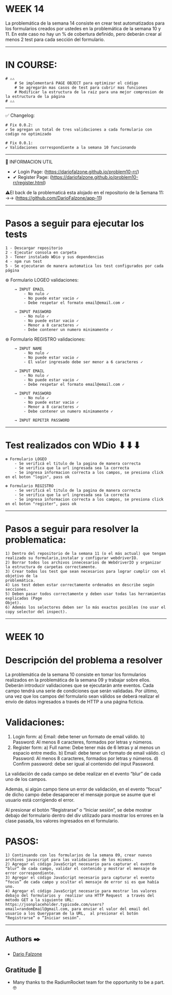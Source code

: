 # WEEK 14
La problemática de la semana 14 consiste en crear test automatizados para los formularios creados por ustedes en la problemática de la semana 10 y 11. En este caso no hay un % de cobertura definido, pero deberán crear al menos 2 test para cada sección del formulario.

----------------------------------------------------------

# IN COURSE:
	# ⚠️⚠️
		# Se implementará PAGE OBJECT para optimizar el código
		# Se agregarán mas casos de test para cubrir mas funciones
		# Modificar la estructura de la raiz para una mejor compresion de la estructura de la página
	# ⚠️⚠️

----------------------------------------------------------

✅ Changelog:

	# Fix 0.0.2:
	✔ Se agregan un total de tres validaciones a cada formulario con codigo no optimizado

	# Fix 0.0.1:
	✔ Validaciones correspondiente a la semana 10 funcionando

----------------------------------------------------------

📄 INFORMACION UTIL

- ✔ Login Page: (https://dariofalzone.github.io/problem10-rr/)
- ✔ Register Page: (https://dariofalzone.github.io/problem10-rr/register.html)

⚠️El back de la problematicá esta alojado en el repositorio de la Semana 11:
	→→ (https://github.com/DarioFalzone/app-11)

----------------------------------------------------------

# Pasos a seguir para ejecutar los tests
	1 - Descargar repositorio
	2 - Ejecutar consola en carpeta
	3 - Tener instalado WDio y sus dependencias
	4 - npm run test
	5 - Se ejecutaran de manera automatica los test configurados por cada página

⊛ Formulario LOGEO validaciones:

		→ INPUT EMAIL
			- No nulo ✓
			- No puede estar vacio ✓
			- Debe respetar el formato email@email.com ✓

		→ INPUT PASSWORD
			- No nulo ✓
			- No puede estar vacio ✓
			- Menor a 8 caracteres ✓
			- Debe contener un numero minimamente ✓

⊛ Formulario REGISTRO validaciones:

		→ INPUT NAME
			- No nulo ✓
			- No puede estar vacio ✓
			- El valor ingresado debe ser menor a 6 caracteres ✓

		→ INPUT EMAIL
			- No nulo ✓
			- No puede estar vacio ✓
			- Debe respetar el formato email@email.com ✓

		→ INPUT PASSWORD
			- No nulo ✓
			- No puede estar vacio ✓
			- Menor a 8 caracteres ✓
			- Debe contener un numero minimamente ✓

		→ INPUT REPETIR PASSWORD

----------------------------------------------------------

# Test realizados con WDio ⬇⬇⬇
	⊛ Formulario LOGEO
		- Se verificá el titulo de la pagina de manera correcta
		- Se verifica que la url ingresada sea la correcta
		- Se ingresa informacion correcta a los campos, se presiona click en el boton "login", pass ok

	⊛ Formulario REGISTRO
		- Se verificá el titulo de la pagina de manera correcta
		- Se verifica que la url ingresada sea la correcta
		- Se ingresa informacion correcta a los campos, se presiona click en el boton "register", pass ok

----------------------------------------------------------

# Pasos a seguir para resolver la problematica:
	1) Dentro del repositorio de la semana 11 (o el más actual) que tengan realizado su formulario,instalar y configurar webdriverIO.
	2) Borrar todos los archivos innecesarios de WebdriverIO y organizar la estructura de carpetas correctamente.
	3) Crear todos los test que sean necesarios para lograr cumplir con el objetivo de la
	problemática.
	4) Los test deben estar correctamente ordenados en describe según secciones.
	5) Deben pasar todos correctamente y deben usar todas las herramientas explicadas (Page
	Objet).
	6) Además los selectores deben ser lo más exactos posibles (no usar el copy selector del inspect).

----------------------------------------------------------

# WEEK 10
# Descripción del problema a resolver
La problemática de la semana 10 consiste en tomar los formularios realizados en la problemática de la semana 09 y trabajar sobre ellos. Deberán introducir validaciones que se ejecutarán ante eventos. Cada campo tendrá una serie de condiciones que serán validadas. Por último, una vez que los campos del formulario sean válidos se deberá realizar el envío de datos ingresados a través de HTTP a una página ficticia.

# Validaciones:
1) Login form:
	a) Email: debe tener un formato de email válido.
	b) Password: Al menos 8 caracteres, formados por letras y números.
2) Register form:
	a) Full name: Debe tener más de 6 letras y al menos un espacio entre medio.
	b) Email: debe tener un formato de email válido.
	c) Password: Al menos 8 caracteres, formados por letras y números.
	d) Confirm password: debe ser igual al contenido del input Password.

La validación de cada campo se debe realizar en el evento “blur” de cada uno de los campos.

Además, si algún campo tiene un error de validación, en el evento “focus” de dicho campo debe desaparecer el mensaje porque se asume que el usuario está corrigiendo el error.

Al presionar el botón “Registrarse” o “Iniciar sesión”, se debe mostrar debajo del formulario dentro del div utilizado para mostrar los errores en la clase pasada, los valores ingresados en el formulario.

# PASOS:
	1) Continuando con los formularios de la semana 09, crear nuevos archivos javascript para las validaciones de los mismos.
	2) Agregar el código JavaScript necesario para capturar el evento “blur” de cada campo, validar el contenido y mostrar el mensaje de error correspondiente.
	3) Agregar el código JavaScript necesario para capturar el evento “focus” de cada campo y ocultar el mensaje de error si es que había uno.
	4) Agregar el código JavaScript necesario para mostrar los valores debajo del formularios y  realizar una HTTP Request  a través del método GET a la siguiente URL: https://jsonplaceholder.typicode.com/users?email=randomEmail@gmail.com, para enviar el valor del email del usuario a los Queryparam de la URL,  al presionar el botón “Registrarse” o “Iniciar sesión”.

----------------------------------------------------------

## Authors ✒️

* [Dario Falzone](https://www.linkedin.com/in/darioflz/)

## Gratitude 🎁

* Many thanks to the RadiumRocket team for the opportunity to be a part. 🤓
